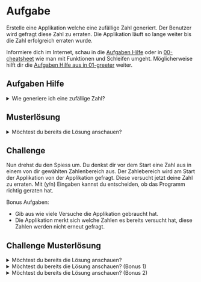 # Aufgabe

Erstelle eine Applikation welche eine zufällige Zahl generiert. Der Benutzer wird gefragt diese Zahl zu erraten. Die Applikation läuft so lange weiter bis die Zahl erfolgreich erraten wurde.  

Informiere dich im Internet, schau in die [Aufgaben Hilfe](#aufgaben-hilfe) oder in [00-cheatsheet](00-cheatsheet) wie man mit Funktionen und Schleifen umgeht. Möglicherweise hilft dir die [Aufgaben Hilfe aus in 01-greeter](01-greeter) weiter.
## Aufgaben Hilfe

<details>
  <summary>Wie generiere ich eine zufällige Zahl?</summary>

  ```typescript
const maximaleZahl = 10;
const minimaleZahl = 1;
const rndNumber = Math.floor(Math.random() * (maximaleZahl - minimaleZahl + 1) + minimaleZahl);
  ```
</details>

## Musterlösung

<details>
  <summary>Möchtest du bereits die Lösung anschauen?</summary>

  ```typescript
import * as process from 'node:process';
import * as rl from 'node:readline/promises';

const readline = rl.createInterface({
	input: process.stdin,
	output: process.stdout
});

const randomNumber = Math.floor(Math.random() * (100 - 1 + 1) + 1);

// endloser loop, bis dieser unterbrochen wird. 
while (true) {
	const answer = await readline.question("Errate die Zahl zwischen 1 - 10");

	// parseInt wird benötigt, da answer ein String ist. randomNumber ist eine Number, daher muss der Wert geparsed werden.
	if (parseInt(answer) == randomNumber) {
		// bricht aus dem Loop heraus.
		break;
	} else {
		console.log(`${answer} war nicht die richtige Zahl`);
	}
}

console.log(`Glückwunsch, die Zahl war ${randomNumber}, du hast sie erraten!`);
process.exit();  // braucht es nur wegen dem dev Server
  ```

</details>

## Challenge

Nun drehst du den Spiess um. Du denkst dir vor dem Start eine Zahl aus in einem von dir gewählten Zahlenbereich aus. Der Zahlebereich wird am Start der Applikation von der Applikation gefragt. Diese versucht jetzt deine Zahl zu erraten.
Mit (y/n) Eingaben kannst du entscheiden, ob das Programm richtig geraten hat.

Bonus Aufgaben: 
* Gib aus wie viele Versuche die Applikation gebraucht hat.
* Die Applikation merkt sich welche Zahlen es bereits versucht hat, diese Zahlen werden nicht erneut gefragt.
## Challenge Musterlösung

<details>
  <summary>Möchtest du bereits die Lösung anschauen?</summary>

  ```typescript
import * as process from 'node:process';
import * as rl from 'node:readline/promises';

const readline = rl.createInterface({
	input: process.stdin,
	output: process.stdout
});
const maximaleZahl = parseInt(await readline.question("Was ist die höchst möglichste Zahl?"));
const minimaleZahl = parseInt(await readline.question("Was ist die minimal Zahl?"));

function createRandomNumber(): number {
	return Math.floor(Math.random() * (maximaleZahl - minimaleZahl + 1) + minimaleZahl);
}

console.log("Ich beginne mit dem erraten deiner Zahl.");
while (true) {
	const guessedNumber = createRandomNumber();
	const answer = await readline.question(`Ist deine Zahl ${guessedNumber}? (y/n)`);
	if (answer == "y") {
		console.log(`Die Zahl war wohl ${guessedNumber}!`);
		break;
	} else {
		console.log(`${guessedNumber} war wohl nicht richtig, ich versuche es nochmals`);
	}
}

process.exit();
  ```

</details>

<details>
  <summary>Möchtest du bereits die Lösung anschauen? (Bonus 1)</summary>

  ```typescript
import * as process from 'node:process';
import * as rl from 'node:readline/promises';

const readline = rl.createInterface({
	input: process.stdin,
	output: process.stdout
});
const maximaleZahl = parseInt(await readline.question("Was ist die höchst möglichste Zahl?"));
const minimaleZahl = parseInt(await readline.question("Was ist die minimal Zahl?"));

function createRandomNumber(): number {
	return Math.floor(Math.random() * (maximaleZahl - minimaleZahl + 1) + minimaleZahl);
}

console.log("Ich beginne mit dem erraten deiner Zahl.");
let guesses = 0;
while (true) {
	const guessedNumber = createRandomNumber();
	guesses++;
	const answer = await readline.question(`Ist deine Zahl ${guessedNumber}? (y/n)`);
	if (answer == "y") {
		console.log(`Die Zahl war wohl ${guessedNumber}! Ich habe ${guesses} Versuche gebraucht`);
		break;
	} else {
		console.log(`${guessedNumber} war wohl nicht richtig, ich versuche es nochmals`);
	}
}

process.exit();
  ```

</details>

<details>
  <summary>Möchtest du bereits die Lösung anschauen? (Bonus 2)</summary>

  ```typescript
const readline = rl.createInterface({
	input: process.stdin,
	output: process.stdout
});
const maximaleZahl = parseInt(await readline.question("Was ist die höchst möglichste Zahl?"));
const minimaleZahl = parseInt(await readline.question("Was ist die minimal Zahl?"));

function createRandomNumber(): number {
	return Math.floor(Math.random() * (maximaleZahl - minimaleZahl + 1) + minimaleZahl);
}

console.log("Ich beginne mit dem erraten deiner Zahl.");
let guesses = 0;
const guessedNumbers: number[] = [];
while (true) {
	guesses++;
	const guessedNumber = createRandomNumber();
	// überspringt den ganzen Loop bei Nummern welche bereits versucht wurden.
	if (guessedNumbers.includes(guessedNumber)) {
		continue;
	}
	// Bricht nach 100 Versuchen auf
	if (guesses > 100) {
		console.log("Ich gebe auf");
		break;
	}
	const answer = await readline.question(`Ist deine Zahl ${guessedNumber}? (y/n)`);
	if (answer == "y") {
		console.log(`Die Zahl war wohl ${guessedNumber}! Ich habe ${guesses} Versuche gebraucht`);
		break;
	} else {
		// schreibt bereits versucht Nummer in ein Array
		guessedNumbers.push(guessedNumber);
		console.log(`${guessedNumber} war wohl nicht richtig, ich versuche es nochmals`);
	}
}

process.exit();
  ```

</details>

